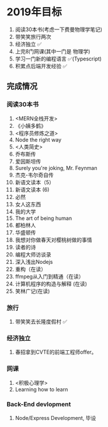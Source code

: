 # 2019年目标

1. 阅读30本书(考虑一下费曼物理学笔记)
2. 带笑笑旅行两次
3. 经济独立     ✅
4. 上完8门网课(其中一门是 物理学)
5. 学习一门新的编程语言  ✅(Typescript)
6. 积累点后端开发经验   ✅

## 完成情况

### 阅读30本书

1. <MERN全栈开发>
2. 《小姨多鹤》
3. <程序员修炼之道>
4. Node the right way
5. <人类简史>
6. 乔布斯传
7. 爱因斯坦传
8. Surely you're joking, Mr. Feynman
9. 杰克-韦尔奇自传
10. 新语文读本（5）
11. 新语文读本 (6)
12. 必然
13. 女人这东西
14. 我的大学
15. The art of being human
16. 都柏林人
17. 华盛顿传
18. 我想对你做春天对樱桃树做的事情
19. 读者的诗
20. 编程大师访谈录
21. 深入浅出Nodejs
22. 重构（在读）
23. ffmpeg从入门到精通（在读）
24. 计算机程序的构造与解释 (在读)
25. 笑林广记(在读)

### 旅行

1. 带笑笑去长隆度假村 ✅

### 经济独立

1. 春招拿到CVTE的前端工程师offer。

### 网课

1. <积极心理学>
2. Learning how to learn

### Back-End devlopment

1. Node/Express Development, 毕设
